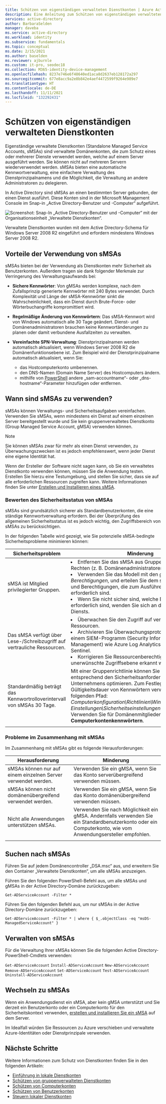 ```yaml
---
title: Schützen von eigenständigen verwalteten Dienstkonten | Azure Active Directory
description: Eine Anleitung zum Schützen von eigenständigen verwalteten Dienstkonten.
services: active-directory
author: BarbaraSelden
manager: daveba
ms.service: active-directory
ms.workload: identity
ms.subservice: fundamentals
ms.topic: conceptual
ms.date: 2/15/2021
ms.author: baselden
ms.reviewer: ajburnle
ms.custom: it-pro, seodec18
ms.collection: M365-identity-device-management
ms.openlocfilehash: 8237e746e6f48640ed1aca8d2637eb128172a297
ms.sourcegitcommit: 677e8acc9a2e8b842e4aef4472599f9264e989e7
ms.translationtype: HT
ms.contentlocale: de-DE
ms.lasthandoff: 11/11/2021
ms.locfileid: "132292431"
---
```

# <a name="secure-standalone-managed-service-accounts"></a>Schützen von eigenständigen verwalteten Dienstkonten

Eigenständige verwaltete Dienstkonten (Standalone Managed Service Accounts, sMSAs) sind verwaltete Domänenkonten, die zum Schutz eines oder mehrerer Dienste verwendet werden, welche auf einem Server ausgeführt werden. Sie können nicht auf mehreren Servern wiederverwendet werden. sMSAs bieten eine automatische Kennwortverwaltung, eine einfachere Verwaltung des Dienstprinzipalnamens und die Möglichkeit, die Verwaltung an andere Administratoren zu delegieren. 

In Active Directory sind sMSAs an einen bestimmten Server gebunden, der einen Dienst ausführt. Diese Konten sind in der Microsoft Management Console im Snap-in „Active Directory-Benutzer und -Computer“ aufgeführt.

![Screenshot: Snap-In „Active Directory-Benutzer und -Computer“ mit der Organisationseinheit „Verwaltete Dienstkonten“.](./media/securing-service-accounts/secure-standalone-msa-image-1.png)

Verwaltete Dienstkonten wurden mit dem Active Directory-Schema für Windows Server 2008 R2 eingeführt und erfordern mindestens Windows Server 2008 R2. 

## <a name="benefits-of-using-smsas"></a>Vorteile der Verwendung von sMSAs

sMSAs bieten bei der Verwendung als Dienstkonten mehr Sicherheit als Benutzerkonten. Außerdem tragen sie dank folgender Merkmale zur Verringerung des Verwaltungsaufwands bei:

* **Sichere Kennwörter**: Von gMSAs werden komplexe, nach dem Zufallsprinzip generierte Kennwörter mit 240 Bytes verwendet. Durch Komplexität und Länge der sMSA-Kennwörter sinkt die Wahrscheinlichkeit, dass ein Dienst durch Brute-Force- oder Wörterbuchangriffe kompromittiert wird.

* **Regelmäßige Änderung von Kennwörtern**: Das sMSA-Kennwort wird von Windows automatisch alle 30 Tage geändert. Dienst- und Domänenadministratoren brauchen keine Kennwortänderungen zu planen oder damit verbundene Ausfallzeiten zu verwalten.

* **Vereinfachte SPN-Verwaltung**: Dienstprinzipalnamen werden automatisch aktualisiert, wenn Windows Server 2008 R2 die Domänenfunktionsebene ist. Zum Beispiel wird der Dienstprinzipalname automatisch aktualisiert, wenn Sie:
   * das Hostcomputerkonto umbenennen.  
   * den DNS-Namen (Domain Name Server) des Hostcomputers ändern.  
   * mithilfe von [PowerShell](/powershell/module/activedirectory/set-adserviceaccount) andere „sam-accountname“- oder „dns-hostname“-Parameter hinzufügen oder entfernen.

## <a name="when-to-use-smsas"></a>Wann sind sMSAs zu verwenden?

sMSAs können Verwaltungs- und Sicherheitsaufgaben vereinfachen. Verwenden Sie sMSAs, wenn mindestens ein Dienst auf einem einzelnen Server bereitgestellt wurde und Sie kein gruppenverwaltetes Dienstkonto (Group Managed Service Account, gMSA) verwenden können. 

> [!NOTE] 
> Sie können sMSAs zwar für mehr als einen Dienst verwenden, zu Überwachungszwecken ist es jedoch empfehlenswert, wenn jeder Dienst eine eigene Identität hat. 

Wenn der Ersteller der Software nicht sagen kann, ob Sie ein verwaltetes Dienstkonto verwenden können, müssen Sie die Anwendung testen. Erstellen Sie hierzu eine Testumgebung, und stellen Sie sicher, dass sie auf alle erforderlichen Ressourcen zugreifen kann. Weitere Informationen finden Sie unter [Erstellen und Installieren eines sMSA](/archive/blogs/askds/managed-service-accounts-understanding-implementing-best-practices-and-troubleshooting).

### <a name="assess-the-security-posture-of-smsas"></a>Bewerten des Sicherheitsstatus von sMSAs

sMSAs sind grundsätzlich sicherer als Standardbenutzerkonten, die eine ständige Kennwortverwaltung erfordern. Bei der Überprüfung des allgemeinen Sicherheitsstatus ist es jedoch wichtig, den Zugriffsbereich von sMSAs zu berücksichtigen.

In der folgenden Tabelle wird gezeigt, wie Sie potenzielle sMSA-bedingte Sicherheitsprobleme minimieren können:

| Sicherheitsproblem| Minderung |
| - | - |
| sMSA ist Mitglied privilegierter Gruppen. | <li>Entfernen Sie das sMSA aus Gruppen mit erhöhten Rechten (z. B. Domänenadministratoren).<li>Verwenden Sie das Modell mit den *geringsten Berechtigungen*, und erteilen Sie dem sMSA nur die Rechte und Berechtigungen, die zum Ausführen der Dienste erforderlich sind.<li>Wenn Sie nicht sicher sind, welche Berechtigungen erforderlich sind, wenden Sie sich an den Ersteller des Diensts. |
| Das sMSA verfügt über Lese-/Schreibzugriff auf vertrauliche Ressourcen. | <li>Überwachen Sie den Zugriff auf vertrauliche Ressourcen.<li>Archivieren Sie Überwachungsprotokolle zur Analyse in einem SIEM-Programm (Security Information and Event Management) wie Azure Log Analytics oder Microsoft Sentinel.<li>Korrigieren Sie Ressourcenberechtigungen, wenn eine unerwünschte Zugriffsebene erkannt wird. |
| Standardmäßig beträgt das Kennwortrolloverintervall von sMSAs 30 Tage. | Mit einer Gruppenrichtlinie können Sie die Dauer entsprechend den Sicherheitsanforderungen des Unternehmens optimieren. Zum Festlegen der Gültigkeitsdauer von Kennwörtern verwenden Sie den folgenden Pfad:<br>*Computerkonfiguration\Richtlinien\Windows-Einstellungen\Sicherheitseinstellungen\Sicherheitsoptionen*. Verwenden Sie für Domänenmitglieder **Maximalalter von Computerkontenkennwörtern**. |
| | |



### <a name="challenges-with-smsas"></a>Probleme im Zusammenhang mit sMSAs

Im Zusammenhang mit sMSAs gibt es folgende Herausforderungen:

| Herausforderung| Minderung |
| - | - |
| sMSAs können nur auf einem einzelnen Server verwendet werden. | Verwenden Sie ein gMSA, wenn Sie das Konto serverübergreifend verwenden müssen. |
| sMSAs können nicht domänenübergreifend verwendet werden. | Verwenden Sie ein gMSA, wenn Sie das Konto domänenübergreifend verwenden müssen. |
| Nicht alle Anwendungen unterstützen sMSAs. | Verwenden Sie nach Möglichkeit ein gMSA. Andernfalls verwenden Sie ein Standardbenutzerkonto oder ein Computerkonto, wie vom Anwendungsersteller empfohlen. |
| | |


## <a name="find-smsas"></a>Suchen nach sMSAs

Führen Sie auf jedem Domänencontroller „DSA.msc“ aus, und erweitern Sie den Container „Verwaltete Dienstkonten“, um alle sMSAs anzuzeigen. 

Führen Sie den folgenden PowerShell-Befehl aus, um alle sMSAs und gMSAs in der Active Directory-Domäne zurückzugeben: 

`Get-ADServiceAccount -Filter *`

Führen Sie den folgenden Befehl aus, um nur sMSAs in der Active Directory-Domäne zurückzugeben:

`Get-ADServiceAccount -Filter * | where { $_.objectClass -eq "msDS-ManagedServiceAccount" }`

## <a name="manage-smsas"></a>Verwalten von sMSAs

Für die Verwaltung Ihrer sMSAs können Sie die folgenden Active Directory-PowerShell-Cmdlets verwenden:

`Get-ADServiceAccount`
`Install-ADServiceAccount`
`New-ADServiceAccount`
`Remove-ADServiceAccount`
`Set-ADServiceAccount`
`Test-ADServiceAccount`
`Uninstall-ADServiceAccount`

## <a name="move-to-smsas"></a>Wechseln zu sMSAs

Wenn ein Anwendungsdienst ein sMSA, aber kein gMSA unterstützt und Sie derzeit ein Benutzerkonto oder ein Computerkonto für den Sicherheitskontext verwenden, [erstellen und installieren Sie ein sMSA](/archive/blogs/askds/managed-service-accounts-understanding-implementing-best-practices-and-troubleshooting) auf dem Server. 

Im Idealfall würden Sie Ressourcen zu Azure verschieben und verwaltete Azure-Identitäten oder Dienstprinzipale verwenden.

## <a name="next-steps"></a>Nächste Schritte

Weitere Informationen zum Schutz von Dienstkonten finden Sie in den folgenden Artikeln:

* [Einführung in lokale Dienstkonten](service-accounts-on-premises.md)  
* [Schützen von gruppenverwalteten Dienstkonten](service-accounts-group-managed.md)  
* [Schützen von Computerkonten](service-accounts-computer.md)  
* [Schützen von Benutzerkonten](service-accounts-user-on-premises.md)  
* [Steuern lokaler Dienstkonten](service-accounts-govern-on-premises.md)
